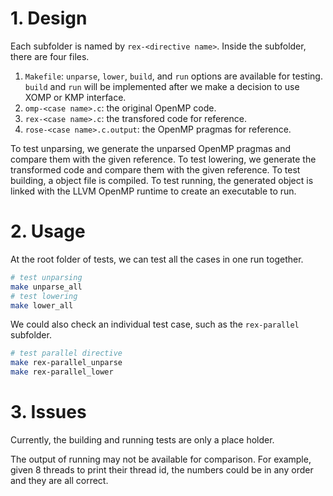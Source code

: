 # 1. Design

Each subfolder is named by `rex-<directive name>`. Inside the subfolder, there are four files.

1. `Makefile`: `unparse`, `lower`, `build`, and `run` options are available for testing. `build` and `run` will be implemented after we make a decision to use XOMP or KMP interface.
2. `omp-<case name>.c`: the original OpenMP code.
3. `rex-<case name>.c`: the transfored code for reference.
4. `rose-<case name>.c.output`: the OpenMP pragmas for reference.

To test unparsing, we generate the unparsed OpenMP pragmas and compare them with the given reference.
To test lowering, we generate the transformed code and compare them with the given reference.
To test building, a object file is compiled.
To test running, the generated object is linked with the LLVM OpenMP runtime to create an executable to run.


# 2. Usage

At the root folder of tests, we can test all the cases in one run together.

```bash
# test unparsing
make unparse_all
# test lowering
make lower_all
```

We could also check an individual test case, such as the `rex-parallel` subfolder.

```bash
# test parallel directive
make rex-parallel_unparse
make rex-parallel_lower
```

# 3. Issues

Currently, the building and running tests are only a place holder.

The output of running may not be available for comparison. For example, given 8 threads to print their thread id, the numbers could be in any order and they are all correct.
